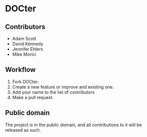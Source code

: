 # DOCter

## Contributors

* Adam Scott
* David Kennedy
* Jennifer Ehlers
* Mike Morici

## Workflow

1. Fork DOCter.
2. Create a new feature or improve and existing one.
3. Add your name to the list of contributors
4. Make a pull request.

## Public domain

The project is in the public domain, and all contributions to it will be released as such.